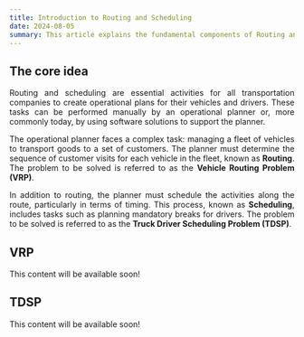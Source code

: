 ```yaml
---
title: Introduction to Routing and Scheduling
date: 2024-08-05
summary: This article explains the fundamental components of Routing and Scheduling!
---
```

<div style="text-align: justify;">

## The core idea
Routing and scheduling are essential activities for all transportation companies to create operational plans for their vehicles and drivers. These tasks can be performed manually by an operational planner or, more commonly today, by using software solutions to support the planner.

The operational planner faces a complex task: managing a fleet of vehicles to transport goods to a set of customers. The planner must determine the sequence of customer visits for each vehicle in the fleet, known as **Routing**. The problem to be solved is referred to as the **Vehicle Routing Problem (VRP)**.

In addition to routing, the planner must schedule the activities along the route, particularly in terms of timing. This process, known as **Scheduling**, includes tasks such as planning mandatory breaks for drivers. The problem to be solved is referred to as the **Truck Driver Scheduling Problem (TDSP)**.

## VRP

This content will be available soon!

## TDSP

This content will be available soon!

</div>
